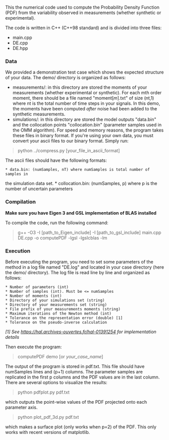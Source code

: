 This the numerical code used to compute the Probability Density Function (PDF)
from the variability observed in measurements (whether synthetic or
experimental).

The code is written in C++ (C++98 standard) and is divided into three files:
* main.cpp
* DE.cpp
* DE.hpp

### Data
We provided a demonstration test case which shows the expected structure of
your data.
The demo/ directory is organized as follows:
* measurements/: in this directory are stored the moments of your measurements
(whether experimental or synthetic). For each mth order moment, there should be
a file named "moment[*m*].txt" of size (nt,1) where nt is the total number of
time steps in your signals. In this demo, the moments have been computed
*after* noise had been added to the synthetic measurements.
* simulations/: in this directory are stored the model outputs "data.bin" and the
collocation points "collocation.bin" (parameter samples used in the OMM
algorithm).
For speed and memory reasons, the program takes these files in binary
format. If you're using your own data, you must convert your ascii files to our
binary format. Simply run:
> python ../compress.py [your_file_in_ascii_format]

The ascii files should have the following formats:

    * data.bin: (numSamples, nT) where numSamples is total number of samples in
the simulation data set.
    * collocation.bin: (numSamples, p) where p is the number of uncertain parameters

### Compilation
**Make sure you have Eigen 3 and GSL implementation of BLAS installed**

To compile the code, run the following command:
> g++ -O3 -I [path_to_Eigen_include] -I [path_to_gsl_include] main.cpp DE.cpp -o computePDF -lgsl -lgslcblas -lm

### Execution
Before executing the program, you need to set some parameters of the method in
a log file named "DE.log" and located in your case directory (here the demo/
directory). The log file is read line by line and organized as follows:

    * Number of parameters (int)
    * Number of samples (int). Must be <= numSamples
    * Number of moments (int)
    * Directory of your simulations set (string)
    * Directory of your measurements set (string)
    * File prefix of your measurements moments (string)
    * Maximum iterations of the Newton method (int)
    * Tolerance on the representation error (double) [1]
    * Tolerance on the pseudo-inverse calculation

*[1] See https://hal.archives-ouvertes.fr/hal-01391254 for implementation details*


Then execute the program:
> computePDF demo [or *your_case_name*]

The output of the program is stored in pdf.txt. This file should have
numSamples lines and (p+1) columns. The parameter samples are replicated in the
first p columns and the PDF values are in the last column.
There are several options to visualize the results:
> python pdfplot.py pdf.txt 

which outputs the point-wise values of the PDF projected onto each parameter
axis.
> python plot_pdf_3d.py pdf.txt

which makes a surface plot (only works when p=2) of the PDF. This only works
with recent versions of matplotlib.
